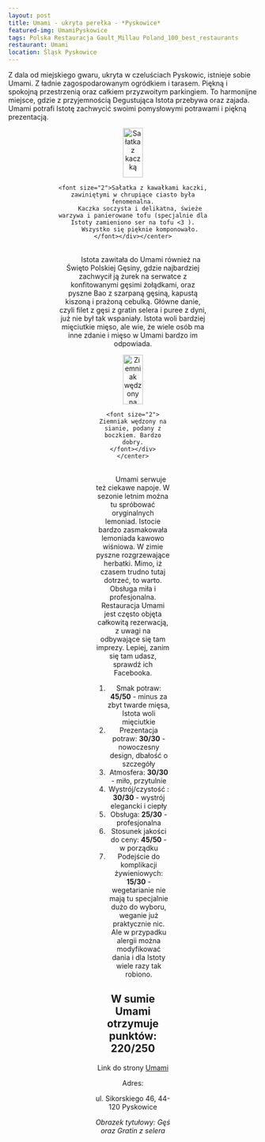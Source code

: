 ```yaml
---
layout: post
title: Umami - ukryta perełka - *Pyskowice*
featured-img: UmamiPyskowice
tags: Polska Restauracja Gault_Millau Poland_100_best_restaurants
restaurant: Umami
location: Śląsk Pyskowice
---
```



Z dala od miejskiego gwaru, ukryta w czeluściach Pyskowic, istnieje sobie Umami.
Z ładnie zagospodarowanym ogródkiem i tarasem. Piękną i spokojną przestrzenią oraz całkiem przyzwoitym parkingiem.
To harmonijne miejsce, gdzie z przyjemnością Degustująca Istota przebywa oraz zajada.
Umami potrafi Istotę zachwycić swoimi pomysłowymi potrawami i piękną prezentacją.

<center><div style="width:60%"> <img src="{{site.url}}/assets/img/posts/salatka_z_kaczki.jpg" alt="Sałatka z kaczką" height="100px" width="40px" />

    <font size="2">Sałatka z kawałkami kaczki, zawiniętymi w chrupiące ciasto była fenomenalna.
        Kaczka soczysta i delikatna, świeże warzywa i panierowane tofu (specjalnie dla Istoty zamieniono ser na tofu <3 ).
        Wszystko się pięknie komponowało.
    </font></div></center>
<br />&ensp;&ensp;&ensp;&ensp;
Istota zawitała do Umami również na Święto Polskiej Gęsiny, gdzie najbardziej zachwycił ją żurek na serwatce z konfitowanymi gęsimi żołądkami,
oraz pyszne Bao z szarpaną gęsiną, kapustą kiszoną i prażoną cebulką.
Główne danie, czyli filet z gęsi z gratin selera i puree z dyni, już nie był tak wspaniały. Istota woli bardziej mięciutkie mięso, ale wie, że
wiele osób ma inne zdanie i mięso w Umami bardzo im odpowiada.

<center><div style="width:50%"> <img src="{{site.url}}/assets/img/posts/ziemniak_na_boczku.jpg" alt="Ziemniak wędzony na sianie" height="100px" width="40px" />

    <font size="2"> Ziemniak wędzony na sianie, podany z boczkiem. Bardzo dobry.
    </font></div></center>
<br />&ensp;&ensp;&ensp;&ensp;
Umami serwuje też ciekawe napoje. W sezonie letnim można tu spróbować oryginalnych lemoniad.
Istocie bardzo zasmakowała lemoniada kawowo wiśniowa. W zimie pyszne rozgrzewające herbatki.
Mimo, iż czasem trudno tutaj dotrzeć, to warto. Obsługa miła i profesjonalna.
Restauracja Umami jest często objęta całkowitą rezerwacją, z uwagi na odbywające się tam imprezy.
Lepiej, zanim się tam udasz, sprawdź ich Facebooka.


1. Smak potraw: **45/50** - minus za zbyt twarde mięsa, Istota woli mięciutkie
2. Prezentacja potraw: **30/30** - nowoczesny design, dbałość o szczegóły
3. Atmosfera: **30/30** - miło, przytulnie
4. Wystrój/czystość : **30/30** - wystrój elegancki i ciepły
5. Obsługa: **25/30** - profesjonalna
6. Stosunek jakości do ceny: **45/50** - w porządku
7. Podejście do komplikacji żywieniowych: **15/30** - wegetarianie nie mają tu specjalnie dużo do wyboru, weganie już praktycznie nic. Ale w przypadku alergii można modyfikować dania i dla Istoty wiele razy tak robiono.


## W sumie Umami otrzymuje punktów: **220/250**
Link do strony [Umami]

Adres:

ul. Sikorskiego 46, 44-120 Pyskowice

_Obrazek tytułowy: Gęś oraz Gratin z selera_

[Umami]: http://www.restauracjaumami.pl/



